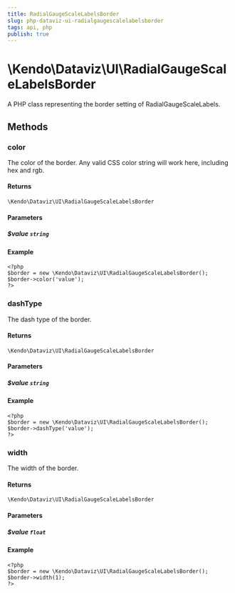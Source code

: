 ```yaml
---
title: RadialGaugeScaleLabelsBorder
slug: php-dataviz-ui-radialgaugescalelabelsborder
tags: api, php
publish: true
---
```


# \Kendo\Dataviz\UI\RadialGaugeScaleLabelsBorder

A PHP class representing the border setting of RadialGaugeScaleLabels.


## Methods

### color
The color of the border. Any valid CSS color string will work here, including hex and rgb.

#### Returns
`\Kendo\Dataviz\UI\RadialGaugeScaleLabelsBorder`

#### Parameters

##### $value `string`



#### Example 
    <?php
    $border = new \Kendo\Dataviz\UI\RadialGaugeScaleLabelsBorder();
    $border->color('value');
    ?>

### dashType
The dash type of the border.

#### Returns
`\Kendo\Dataviz\UI\RadialGaugeScaleLabelsBorder`

#### Parameters

##### $value `string`



#### Example 
    <?php
    $border = new \Kendo\Dataviz\UI\RadialGaugeScaleLabelsBorder();
    $border->dashType('value');
    ?>

### width
The width of the border.

#### Returns
`\Kendo\Dataviz\UI\RadialGaugeScaleLabelsBorder`

#### Parameters

##### $value `float`



#### Example 
    <?php
    $border = new \Kendo\Dataviz\UI\RadialGaugeScaleLabelsBorder();
    $border->width(1);
    ?>

